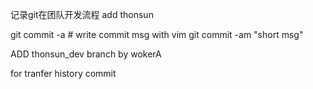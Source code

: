 记录git在团队开发流程
add thonsun

git commit -a # write commit msg with vim
git commit -am "short msg"

ADD thonsun_dev branch by wokerA

for tranfer history commit

